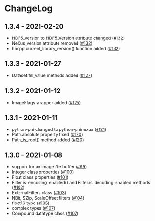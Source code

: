 # ChangeLog

## 1.3.4 - 2021-02-20
- HDF5_version to HDF5_Version attribute changed ([#132](https://github.com/pni-libraries/python-pninexus/pull/132))
- NeXus_version attribute removed ([#132](https://github.com/pni-libraries/python-pninexus/pull/132))
- h5cpp.current_library_version() function added ([#132](https://github.com/pni-libraries/python-pninexus/pull/132))

## 1.3.3 - 2021-01-27
- Dataset.fill_value methods added ([#127](https://github.com/pni-libraries/python-pninexus/pull/127))

## 1.3.2 - 2021-01-12
- ImageFlags wrapper added ([#125](https://github.com/pni-libraries/python-pninexus/pull/125))

## 1.3.1 - 2021-01-11
- python-pni changed to python-pninexus ([#121](https://github.com/pni-libraries/python-pninexus/pull/121))
- Path.absolute property fixed ([#120](https://github.com/pni-libraries/python-pninexus/pull/120))
- Path_is_root() method added ([#120](https://github.com/pni-libraries/python-pninexus/pull/120))

## 1.3.0 - 2021-01-08
- support for an image file buffer ([#99](https://github.com/pni-libraries/python-pninexus/pull/99))
- Integer class properties ([#100](https://github.com/pni-libraries/python-pninexus/pull/100))
- Float class properties ([#101](https://github.com/pni-libraries/python-pninexus/pull/101))
- Filter.is_encoding_enabled() and Filter.is_decoding_enabled methods ([#102](https://github.com/pni-libraries/python-pninexus/pull/102))
- ExternalFilters class ([#103](https://github.com/pni-libraries/python-pninexus/pull/103))
- NBit, SZip, ScaleOffset filters ([#104](https://github.com/pni-libraries/python-pninexus/pull/104))
- float16 type ([#105](https://github.com/pni-libraries/python-pninexus/pull/105))
- complex types ([#107](https://github.com/pni-libraries/python-pninexus/pull/107))
- Compound datatype class ([#107](https://github.com/pni-libraries/python-pninexus/pull/107))


